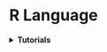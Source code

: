 # R Language

<div style='width:1000px;margin:auto'>

<details><summary><b>Tutorials</b></summary>
<p>

<details><summary><b>Vector [Array]</b></summary>
<p>

<details><summary>Vector of <b>Strings</b></summary>
<p>
~~~
# A 'vector' is one of the data types in R. Vectors must contain
# the same type of data, that is the entries must all be of the
# same type: character (most programmers call these strings),
# logical (TRUE or FALSE), or numeric.

udacious <- c("Chris Saden", "Lauren Castellano",
              "Sarah Spikes","Dean Eckles",
              "Andy Brown", "Moira Burke",
              "Kunal Chawla")
~~~

</p>
</details>

<details><summary>Vector of <b>Numbers</b></summary>
<p>
~~~
# R start indexing from 1.
# the output will contain 1 and 10 and all the numbers in between.

numbers <- c(1:10)

numbers

numbers <- c(numbers, 11:20)

numbers
~~~

</p>
</details>

<details><summary><b>Built-in Functions</b> For Vectors</summary>
<p>

<details><summary><b>Get length of characters </b></summary>
<p>
~~~
mystery = nchar(udacious)
mystery

########### output #########
[1] 11 17 12 11 10 11 12  6
~~~
</p>
</details>

<details><summary><b>Element Selection</b></summary>
<p>
~~~
udacious[mystery == 11]


########### output #########
[1] "Chris Saden" "Dean Eckles" "Moira Burke"
~~~
</p>
</details>


</p>
</details>

</p>
</details>

<details><summary><b>DataFrame</b></summary>
<p>

<details><summary><b>Load DataFrame</b></summary>
<p>
~~~
# You should see mtcars appear in the 'Environment' tab with
# <Promise> listed next to it. 

# The object (mtcars) appears as a 'Promise' object in the
# workspace until we run some code that uses the object.

# R has stored the mtcars data into a spreadsheet-like object
# called a data frame. Run the next command to see what variables
# are in the data set and to fully load the data set as an
# object in R. You should see <Promise> disappear when you
# run the next line of code.

# Load from existing R dataframes.
data(mtcars)

## Load from csv file
# we use stringsAsFactors=FALSE to treat strings as strings not factors
# Note: Factor means a categorical variable that has different flavors or levels.
statesInfo <- read.csv('stateData.csv', stringsAsFactors=FALSE)
~~~
</p>
</details>


<details><summary>Print <b>Column names</b> and <b>Row names</b></summary>
<p>
~~~
# Print out all the data frame
mtcars

# Print the name of the columns
names(mtcars)

# Print the name of the rows
row.names(mtcars)

# Run this code to change the row names of the cars to numbers.
row.names(mtcars) <- c(1:32)
~~~
</p>
</details>

<details><summary>Print <b>Structure</b> of <b>DataFrame</b> [.info]</summary>
<p>
~~~
# str = structure
str(mtcars)

########## output ##########
'data.frame':	32 obs. of  11 variables:
 $ mpg : num  21 21 22.8 21.4 18.7 18.1 14.3 24.4 22.8 19.2 ...
 $ cyl : num  6 6 4 6 8 6 8 4 4 6 ...
 $ disp: num  160 160 108 258 360 ...
 $ hp  : num  110 110 93 110 175 105 245 62 95 123 ...
 $ drat: num  3.9 3.9 3.85 3.08 3.15 2.76 3.21 3.69 3.92 3.92 ...
 $ wt  : num  2.62 2.88 2.32 3.21 3.44 ...
 $ qsec: num  16.5 17 18.6 19.4 17 ...
 $ vs  : num  0 0 1 1 0 1 0 1 1 1 ...
 $ am  : num  1 1 1 0 0 0 0 0 0 0 ...
 $ gear: num  4 4 4 3 3 3 3 4 4 4 ...
 $ carb: num  4 4 1 1 2 1 4 2 2 4 ...
~~~
</p>
</details>

<details><summary>Print <b>Shape</b> of <b>DataFrame</b> [.shape]</summary>
<p>
~~~
# print out the dimensions
dim(mtcars)

########## output ##########
[1] 32 11		# 32 rows, 11 columns
~~~
</p>
</details>

<details><summary><b>Head</b> & <b>Tail</b> [.head(), .tail()]</summary>
<p>
~~~
# It's tedious to relabel our data frame with the right car names
# so let's reload the data set and print out the first ten rows.

data(mtcars)
head(mtcars, 10)

# The head() function prints out the first six rows of a data frame
# by default. Run the code below to see.
head(mtcars)

# I think you'll know what this does.
tail(mtcars, 3)
~~~
</p>
</details>

<details><summary><b>summary</b> [.describe()]</summary>
<p>
~~~
# like df.descibe in python to show some descriptive statistics about the columns in the data frame.
summary(df)
~~~
</p>
</details>

<details><summary>How many <b>unique</b> values in <b>a Categorical (factor)</b> Variable</summary>
<p>
~~~
# like df.descibe in python to show some descriptive statistics about the columns in the data frame.
table(df$cat_col)

######### output ################ age
      18-24       25-34       35-44       45-54       55-64 65 or Above    Under 18 
      15802       11575        2257         502         140          60        2330 
~~~
</p>
</details>

<details><summary><b>Select specific Column</b></summary>
<p>
~~~
# 12. Let's examine our car data more closely. We can access an
# an individual variable (or column) from the data frame using
# the '$' sign. Run the code below to print out the variable
# miles per gallon. This is the mpg column in the data frame.

mtcars$mpg

# Print out any two other variables to the console.
mtcars$cyl
mtcars$drat

# Select by numbers of columns
head(statesInfo[, c(1, 2, 3)])

# Select a bunch of columns by number
head(df[, 1:5])  # select from first column to the fifth.
~~~
</p>
</details>

<details><summary><b>Select based on Condition</b></summary>
<p>
~~~
# 1. using "subset(dataframe, condition on columns)" 
stateSubset <- subset(df, state.region == 1)

# 2. using "df[Rows Condition, Columns Condition]
stateSubset <- df[df$state.region == 1, ]   # Select all columns for that condition

## Note: "state.region" is the name of the columns
~~~
</p>
</details>

<details><summary>Remove <b>Missing Values</b></summary>
<p>
~~~
# Extract missing data (in thise case, returns empty)
df_without_na <- na.omit(df)

# NOTE:
# In this case, you get an empty data frame, because every state has at least one missing value amongst the 153 fields. In contrast, if you ran the function with income_total, you’d just get the same data frame, because no values are missing for the first seven columns.
~~~
</p>
</details>

<details><summary><b>Merge</b> 2 dataframes together [.merge]</summary>
<p>
~~~
# Combine
income0813 <- merge(df1, df2, by="Id")
~~~
</p>
</details>


<details><summary><b>Save</b> dataframe as csv file [.to_csv]</summary>
<p>
~~~
# Save df in a csv file
write.table(income_total, "data/income-totals.csv",
    row.names=FALSE, sep=",")

~~~
</p>
</details>

</p>
</details>


<details><summary><b>Statistics</b></summary>
<p>
~~~
# This is a vector containing the mpg (miles per gallon) of
# the 32 cars. Run this next line of code to get the average mpg for
# for all the cars. What is it?
mean(mtcars$mpg)
~~~
</p>
</details>

<details><summary><b>Misc</b></summary>
<p>

<details><summary>Needs <b>Help</b></summary>
<p>
~~~
# Add '?' before any command to get some describtion
?names(mtcars)
~~~
</p>
</details>

<details><summary><b>Key Bindings</b></summary>
<p>
<ol>
<li><b>[Ctrl + Enter]</b>: Perform the current command, and move the cursor to the following command.</li>

<li><b>[Alt + Enter]</b>: Perform <i>only</i> the current command.</li>
</ol>
</p>
</details>

<details><summary>See or Change <b>Location</b></summary>
<p>
~~~
# see the working directory
getwd()

# change the working directory
setwd('link/to/path')
~~~
</p>
</details>

</p>
</details>

<details><summary><b>Rmd</b></summary>
<p>
<h4>markdown for R in Rstudio</h4>
<h4>Note:</h4> After you finish, press <b>knit</b>in Rstudio to convert Rmd to HTML.
~~~
# Example
Speed and Stopping Distances of Cars
========================================================

This is an R Markdown document or RMD. Markdown is a simple formatting syntax for authoring web pages (click the **Help** toolbar button for more details on using R Markdown).
<details><summary>Code</summary>
<p>
```{r}
?cars
str(cars)
```
</p>
</details>


```{r fig.height=10, fig.width=10}
plot(cars)
```
~~~
</p>
</details>

</p>
</details>

</div>